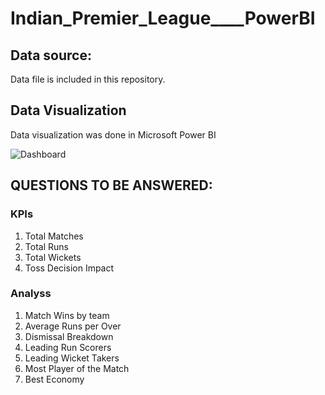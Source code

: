 # Indian_Premier_League____PowerBI

## Data source:
Data file is included in this repository.

## Data Visualization
Data visualization was done in Microsoft Power BI


![Dashboard](https://github.com/user-attachments/assets/4455af87-7039-4da9-98ee-04389557656f)

## QUESTIONS TO BE ANSWERED:
### KPIs

 1) Total Matches
 2) Total Runs
 3) Total Wickets
 4) Toss Decision Impact

### Analyss 

 1) Match Wins by team
 2) Average Runs per Over
 3) Dismissal Breakdown
 4) Leading Run Scorers
 5) Leading Wicket Takers
 6) Most Player of the Match
 7) Best Economy
